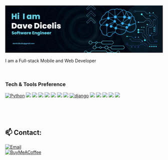 
[![](https://github.com/davedicelis/davedicelis/blob/main/DaveDicelis.png)](https://github.com/davedicelis) 


I am a Full-stack Mobile and Web Developer
<br><br><br>
<!--
**davedicelis/davedicelis** is a ✨ _special_ ✨ repository because its `README.md` (this file) appears on your GitHub profile.

Here are some ideas to get you started:

- 🔭 I’m currently working on ...
- 🌱 I’m currently learning ...
- 👯 I’m looking to collaborate on ...
- 🤔 I’m looking for help with ...
- 💬 Ask me about ...
- 📫 How to reach me: ...
- 😄 Pronouns: ...
- ⚡ Fun fact: ...
-->



### Tech & Tools Preference

[![Python](https://img.shields.io/badge/-Python-FFD43B?style=flat&logo=python&link=https://github.com/davedicelis)](https://gitlab.com/davedicelis) 
<img src = "https://img.shields.io/badge/-HTML5-E34F26?style=flat&logo=html5&logoColor=white"> <img src = "https://img.shields.io/badge/-CSS3-1572B6?style=flat&logo=css3&logoColor=white">
<img src="https://img.shields.io/badge/-Bootstrap-563D7C?style=flat&logo=bootstrap&logoColor=white">
<img src="https://img.shields.io/badge/-JavaScript-FFD43B?style=flat&logo=javascript&logoColor=ffffff">
<img src="https://img.shields.io/badge/-PHP-787CB4?style=flat&logo=PHP&logoColor=ffffff">
<img src="https://img.shields.io/badge/-Sass-cc6699?style=flat&logo=sass&logoColor=ffffff">
<img src="https://img.shields.io/badge/-React-000000?style=flat&logo=react&logoColor=00c8ff">
[![django](https://img.shields.io/badge/-django-092E20?style=flat&logo=django&link=https://github.com/davedicelis)](https://gitlab.com/davedicelis)
<img src="https://img.shields.io/badge/-MySQL-F29111?style=flat&logo=mysql&logoColor=FFFFFF">
<img src="http://img.shields.io/badge/-Git-F1502F?style=flat&logo=git&logoColor=FFFFFF">
<img src="http://img.shields.io/badge/-Github-000000?style=flat&logo=github&logoColor=FFFFFF">
<img src="http://img.shields.io/badge/-VS%20Code-007ACC?style=flat&logo=visual%20studio%20code&logoColor=white">
<img src="http://img.shields.io/badge/-Vercel-black?style=flat&logo=vercel&logoColor=white">

<br><br><br>
## 📫 Contact:
[![Email](https://img.shields.io/badge/david.dicelis@gmail.com-email_personal_-D14836?style=for-the-badge&logo=gmail&logoColor=white&labelColor=101010)](mailto:david.dicelis@gmail.com)
</br>
[![BuyMeACoffee](https://img.shields.io/badge/Buy_Me_A_Coffee-apoya_mi_trabajo-FFDD00?style=for-the-badge&logo=buy-me-a-coffee&logoColor=white&labelColor=101010)](https://bmc.link/daviddicelis)
